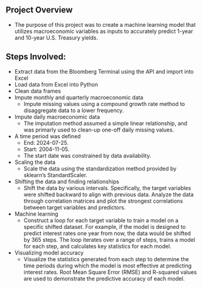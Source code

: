 ## Project Overview
- The purpose of this project was to create a machine learning model that utilizes macroeconomic variables as inputs to accurately predict 1-year and 10-year U.S. Treasury yields.
  
## Steps Involved:
- Extract data from the Bloomberg Terminal using the API and import into Excel
- Load data from Excel into Python
- Clean data frames
- Impute monthly and quarterly macroeconomic data
  - Impute missing values using a compound growth rate method to disaggregate data to a lower frequency.
- Impute daily macroeconomic data
  - The imputation method assumed a simple linear relationship, and was primarly used to clean-up one-off daily missing values.
- A time period was defined
  - End: 2024-07-25.
  - Start: 2004-11-05.
  - The start date was constrained by data availability.
- Scaling the data
  - Scale the data using the standardization method provided by sklearn’s StandardScaler.
- Shifting the data and finding relationships
  - Shift the data by various intervals. Specifically, the target variables were shifted backward to align with previous data. Analyze the data through correlation matrices and plot the strongest correlations between target variables and predictors.
- Machine learning
  - Construct a loop for each target variable to train a model on a specific shifted dataset. For example, if the model is designed to predict interest rates one year from now, the data would be shifted by 365 steps. The loop iterates over a range of steps, trains a model for each step, and calculates key statistics for each model.
- Visualizing model accuracy
  - Visualize the statistics generated from each step to determine the time periods during which the model is most effective at predicting interest rates. Root Mean Square Error (RMSE) and R-squared values are used to demonstrate the predictive accuracy of each model.
